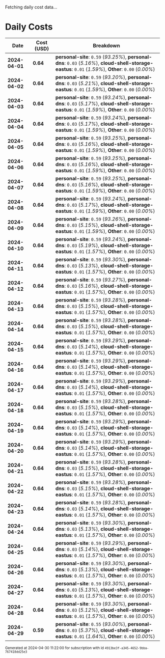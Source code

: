 Fetching daily cost data...
# Daily Costs

| Date | Cost (USD) | Breakdown |
|------|----------------|-----------|
| **2024-04-01** | **0.64** | **personal-site**: `0.59` (_93.25%_), **personal-dns**: `0.03` (_5.16%_), **cloud-shell-storage-eastus**: `0.01` (_1.59%_), **Other**: `0.00` (_0.00%_) |
| **2024-04-02** | **0.64** | **personal-site**: `0.59` (_93.20%_), **personal-dns**: `0.03` (_5.21%_), **cloud-shell-storage-eastus**: `0.01` (_1.59%_), **Other**: `0.00` (_0.00%_) |
| **2024-04-03** | **0.64** | **personal-site**: `0.59` (_93.24%_), **personal-dns**: `0.03` (_5.17%_), **cloud-shell-storage-eastus**: `0.01` (_1.59%_), **Other**: `0.00` (_0.00%_) |
| **2024-04-04** | **0.64** | **personal-site**: `0.59` (_93.24%_), **personal-dns**: `0.03` (_5.17%_), **cloud-shell-storage-eastus**: `0.01` (_1.59%_), **Other**: `0.00` (_0.00%_) |
| **2024-04-05** | **0.64** | **personal-site**: `0.59` (_93.25%_), **personal-dns**: `0.03` (_5.16%_), **cloud-shell-storage-eastus**: `0.01` (_1.59%_), **Other**: `0.00` (_0.00%_) |
| **2024-04-06** | **0.64** | **personal-site**: `0.59` (_93.25%_), **personal-dns**: `0.03` (_5.16%_), **cloud-shell-storage-eastus**: `0.01` (_1.59%_), **Other**: `0.00` (_0.00%_) |
| **2024-04-07** | **0.64** | **personal-site**: `0.59` (_93.25%_), **personal-dns**: `0.03` (_5.16%_), **cloud-shell-storage-eastus**: `0.01` (_1.59%_), **Other**: `0.00` (_0.00%_) |
| **2024-04-08** | **0.64** | **personal-site**: `0.59` (_93.24%_), **personal-dns**: `0.03` (_5.17%_), **cloud-shell-storage-eastus**: `0.01` (_1.59%_), **Other**: `0.00` (_0.00%_) |
| **2024-04-09** | **0.64** | **personal-site**: `0.59` (_93.26%_), **personal-dns**: `0.03` (_5.15%_), **cloud-shell-storage-eastus**: `0.01` (_1.59%_), **Other**: `0.00` (_0.00%_) |
| **2024-04-10** | **0.64** | **personal-site**: `0.59` (_93.24%_), **personal-dns**: `0.03` (_5.19%_), **cloud-shell-storage-eastus**: `0.01` (_1.57%_), **Other**: `0.00` (_0.00%_) |
| **2024-04-11** | **0.64** | **personal-site**: `0.59` (_93.30%_), **personal-dns**: `0.03` (_5.13%_), **cloud-shell-storage-eastus**: `0.01` (_1.57%_), **Other**: `0.00` (_0.00%_) |
| **2024-04-12** | **0.64** | **personal-site**: `0.59` (_93.27%_), **personal-dns**: `0.03` (_5.16%_), **cloud-shell-storage-eastus**: `0.01` (_1.57%_), **Other**: `0.00` (_0.00%_) |
| **2024-04-13** | **0.64** | **personal-site**: `0.59` (_93.28%_), **personal-dns**: `0.03` (_5.15%_), **cloud-shell-storage-eastus**: `0.01` (_1.57%_), **Other**: `0.00` (_0.00%_) |
| **2024-04-14** | **0.64** | **personal-site**: `0.59` (_93.28%_), **personal-dns**: `0.03` (_5.15%_), **cloud-shell-storage-eastus**: `0.01` (_1.57%_), **Other**: `0.00` (_0.00%_) |
| **2024-04-15** | **0.64** | **personal-site**: `0.59` (_93.29%_), **personal-dns**: `0.03` (_5.14%_), **cloud-shell-storage-eastus**: `0.01` (_1.57%_), **Other**: `0.00` (_0.00%_) |
| **2024-04-16** | **0.64** | **personal-site**: `0.59` (_93.29%_), **personal-dns**: `0.03` (_5.14%_), **cloud-shell-storage-eastus**: `0.01` (_1.57%_), **Other**: `0.00` (_0.00%_) |
| **2024-04-17** | **0.64** | **personal-site**: `0.59` (_93.29%_), **personal-dns**: `0.03` (_5.14%_), **cloud-shell-storage-eastus**: `0.01` (_1.57%_), **Other**: `0.00` (_0.00%_) |
| **2024-04-18** | **0.64** | **personal-site**: `0.59` (_93.28%_), **personal-dns**: `0.03` (_5.15%_), **cloud-shell-storage-eastus**: `0.01` (_1.57%_), **Other**: `0.00` (_0.00%_) |
| **2024-04-19** | **0.64** | **personal-site**: `0.59` (_93.29%_), **personal-dns**: `0.03` (_5.14%_), **cloud-shell-storage-eastus**: `0.01` (_1.57%_), **Other**: `0.00` (_0.00%_) |
| **2024-04-20** | **0.64** | **personal-site**: `0.59` (_93.29%_), **personal-dns**: `0.03` (_5.14%_), **cloud-shell-storage-eastus**: `0.01` (_1.57%_), **Other**: `0.00` (_0.00%_) |
| **2024-04-21** | **0.64** | **personal-site**: `0.59` (_93.28%_), **personal-dns**: `0.03` (_5.15%_), **cloud-shell-storage-eastus**: `0.01` (_1.57%_), **Other**: `0.00` (_0.00%_) |
| **2024-04-22** | **0.64** | **personal-site**: `0.59` (_93.28%_), **personal-dns**: `0.03` (_5.15%_), **cloud-shell-storage-eastus**: `0.01` (_1.57%_), **Other**: `0.00` (_0.00%_) |
| **2024-04-23** | **0.64** | **personal-site**: `0.59` (_93.28%_), **personal-dns**: `0.03` (_5.14%_), **cloud-shell-storage-eastus**: `0.01` (_1.57%_), **Other**: `0.00` (_0.00%_) |
| **2024-04-24** | **0.64** | **personal-site**: `0.59` (_93.30%_), **personal-dns**: `0.03` (_5.13%_), **cloud-shell-storage-eastus**: `0.01` (_1.57%_), **Other**: `0.00` (_0.00%_) |
| **2024-04-25** | **0.64** | **personal-site**: `0.59` (_93.29%_), **personal-dns**: `0.03` (_5.14%_), **cloud-shell-storage-eastus**: `0.01` (_1.57%_), **Other**: `0.00` (_0.00%_) |
| **2024-04-26** | **0.64** | **personal-site**: `0.59` (_93.30%_), **personal-dns**: `0.03` (_5.13%_), **cloud-shell-storage-eastus**: `0.01` (_1.57%_), **Other**: `0.00` (_0.00%_) |
| **2024-04-27** | **0.64** | **personal-site**: `0.59` (_93.30%_), **personal-dns**: `0.03` (_5.13%_), **cloud-shell-storage-eastus**: `0.01` (_1.57%_), **Other**: `0.00` (_0.00%_) |
| **2024-04-28** | **0.64** | **personal-site**: `0.59` (_93.30%_), **personal-dns**: `0.03` (_5.12%_), **cloud-shell-storage-eastus**: `0.01` (_1.57%_), **Other**: `0.00` (_0.00%_) |
| **2024-04-29** | **0.59** | **personal-site**: `0.55` (_93.00%_), **personal-dns**: `0.03` (_5.37%_), **cloud-shell-storage-eastus**: `0.01` (_1.64%_), **Other**: `0.00` (_0.00%_) |


<sup>Generated at 2024-04-30 11:22:00 for subscription with id `4913be3f-a345-4652-9bba-767418dd25e3`</sup>
